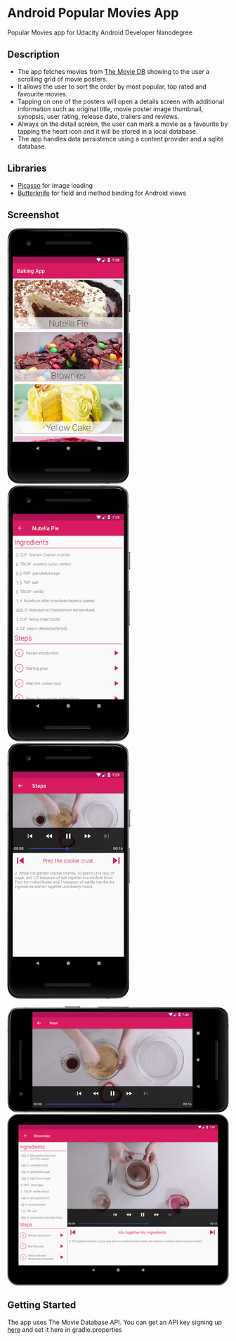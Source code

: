 # Android Popular Movies App
Popular Movies app for Udacity Android Developer Nanodegree
## Description
- The app fetches movies from <a href="https://www.themoviedb.org" target="_blank">The Movie DB</a> showing to the user a scrolling grid of movie posters. 
- It allows the user to sort the order by most popular, top rated and favourite movies. 
- Tapping on one of the posters will open a details screen with additional information such as original title, movie poster image thumbnail, synopsis, user rating, release date, trailers and reviews. 
- Always on the detail screen, the user can mark a movie as a favourite by tapping the heart icon and it will be stored in a local database. 
- The app handles data persistence using a content provider and a sqlite database.

## Libraries
- [Picasso](http://square.github.io/picasso/) for image loading
- [Butterknife](https://jakewharton.github.io/butterknife/) for field and method binding for Android views

## Screenshot
<img src="https://github.com/simoneconigliaro/android_baking_app/blob/master/screenshot01.png" width="280"/>&nbsp;&nbsp;<img src="https://github.com/simoneconigliaro/android_baking_app/blob/master/screenshot02.png" width="280"/>&nbsp;&nbsp;<img src="https://github.com/simoneconigliaro/android_baking_app/blob/master/screenshot03.png" width="280"/>

<img src="https://github.com/simoneconigliaro/android_baking_app/blob/master/screenshot04.png" width="582"/>

<img src="https://github.com/simoneconigliaro/android_baking_app/blob/master/screenshot05.png" width="800"/>

## Getting Started
The app uses The Movie Database API. You can get an API key signing up <a href="https://www.themoviedb.org/account/signup?language=en-EN" target="_blank">here</a> and set it here in gradle.properties

